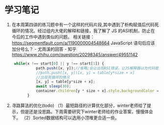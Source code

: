 # 学习笔记

1. 在本周第四讲的练习题中有一个这样的代码片段,其中遇到了析构赋值后代码死循环的情况。经过组内大佬的解释和链接，我了解了 JS 的ASI机制，防止在今后的工作中遇到类似的问题。
   相关链接：<https://segmentfault.com/a/1190000004548664>
   JavaScript 语句后应该加分号么？ - 尤雨溪的回答 - 知乎<https://www.zhihu.com/question/20298345/answer/49551142>

   ```js
    while(x !== start[0] || y !== start[1]) {
              path.push([x, y]);//省略;会让出现ASI错误，让JS解释器以为代码是这样的
              //path.push([x, y])[x, y] = table[y*size + x]
              //出现死循环的情况
              [x, y] = table[y*size + x];
              await sleep(30);
              container.children[y * size + x].style.backgroundColor = "purple";
          }
   ```

2. 寻路算法的优化(todo)
   （1）最短路径的计算优化部分，winter老师给了提示，但是还是没思路。下周需要研究下winter老师给的作业答案，慢慢体会下。
   （2）Sorted数据结构可以选用小顶堆更合适一些。
